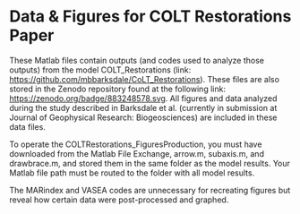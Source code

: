 # Data & Figures for COLT Restorations Paper
These Matlab files contain outputs (and codes used to analyze those outputs) from the model COLT_Restorations (link: https://github.com/mbbarksdale/CoLT_Restorations). These files are also stored in the Zenodo repository found at the following link: https://zenodo.org/badge/883248578.svg. All figures and data analyzed during the study described in Barksdale et al. (currently in submission at Journal of Geophysical Research: Biogeosciences) are included in these data files.

To operate the COLTRestorations_FiguresProduction, you must have downloaded from the Matlab File Exchange, arrow.m, subaxis.m, and drawbrace.m, and stored them in the same folder as the model results. Your Matlab file path must be routed to the folder with all model results.

The MARindex and VASEA codes are unnecessary for recreating figures but reveal how certain data were post-processed and graphed.
